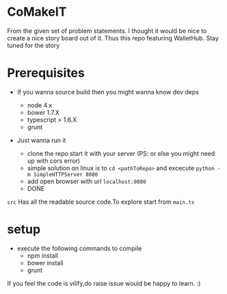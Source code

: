 # CoMakeIT
From the given set of problem statements.
I thought it would be nice to create a nice story board out of it. Thus this repo featuring WalletHub.
Stay tuned for the story

# Prerequisites
- If you wanna source build then you might wanna know dev deps
  - node 4.x
  - bower 1.7.X
  - typescript > 1.6.X
  - grunt
  
- Just wanna run it
  - clone the repo start it with your server (PS: or else you might need up with cors error)
  - simple solution on linux is to `cd <pathToRepo>` and excecute `python -m SimpleHTTPServer 8080`
  - add open browser with url `localhost:8080`
  - DONE
  
`src`
Has all the readable source code.To explore start from `main.ts`

# setup
- execute the following commands to compile 
  - npm install
  - bower install
  - grunt
  
If you feel the code is vilify,do raise issue would be happy to learn. :)
